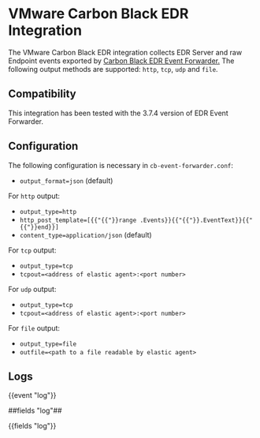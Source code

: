 # VMware Carbon Black EDR Integration

The VMware Carbon Black EDR integration collects EDR Server and raw Endpoint events exported by [Carbon Black EDR Event Forwarder.](https://github.com/carbonblack/cb-event-forwarder) The following output methods are supported: `http`, `tcp`, `udp` and `file`.

## Compatibility

This integration has been tested with the 3.7.4 version of EDR Event Forwarder.

## Configuration

The following configuration is necessary in `cb-event-forwarder.conf`:

- `output_format=json` (default)

For `http` output:
  - `output_type=http`
  - `http_post_template=[{{"{{"}}range .Events}}{{"{{"}}.EventText}}{{"{{"}}end}}]`
  - `content_type=application/json` (default)

For `tcp` output:
  - `output_type=tcp`
  - `tcpout=<address of elastic agent>:<port number>`

For `udp` output:
- `output_type=tcp`
- `tcpout=<address of elastic agent>:<port number>`

For `file` output:
- `output_type=file`
- `outfile=<path to a file readable by elastic agent>`

## Logs

{{event "log"}}

##fields "log"##

{{fields "log"}}



